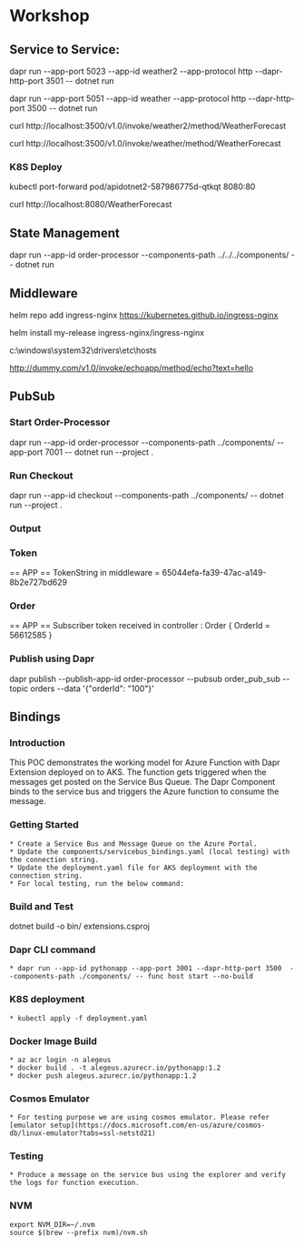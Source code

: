 # Workshop

## Service to Service:

dapr run --app-port 5023 --app-id weather2 --app-protocol http --dapr-http-port 3501 -- dotnet run

dapr run --app-port 5051 --app-id weather --app-protocol http --dapr-http-port 3500 -- dotnet run

curl http://localhost:3500/v1.0/invoke/weather2/method/WeatherForecast

curl http://localhost:3500/v1.0/invoke/weather/method/WeatherForecast

### K8S Deploy

kubectl port-forward pod/apidotnet2-587986775d-qtkqt  8080:80

curl http://localhost:8080/WeatherForecast

## State Management

dapr run --app-id order-processor --components-path ../../../components/ -- dotnet run

## Middleware

helm repo add ingress-nginx https://kubernetes.github.io/ingress-nginx

helm install my-release ingress-nginx/ingress-nginx   

c:\windows\system32\drivers\etc\hosts

http://dummy.com/v1.0/invoke/echoapp/method/echo?text=hello


## PubSub

### Start Order-Processor 
dapr run --app-id order-processor --components-path ../components/ --app-port 7001 -- dotnet run --project .

### Run Checkout

dapr run --app-id checkout --components-path ../components/ -- dotnet run --project .

### Output

### Token

== APP == TokenString in middleware = 65044efa-fa39-47ac-a149-8b2e727bd629

### Order

== APP == Subscriber token received in controller : Order { OrderId = 56612585 }

### Publish using Dapr
dapr publish --publish-app-id order-processor --pubsub order_pub_sub --topic orders --data '{"orderId": "100"}'

## Bindings

### Introduction 

This POC demonstrates the working model for Azure Function with Dapr Extension deployed on to AKS. The function gets triggered when the messages get posted on the Service Bus Queue. The Dapr Component binds to the service bus and triggers the Azure function to consume the message. 

### Getting Started

    * Create a Service Bus and Message Queue on the Azure Portal.
    * Update the components/servicebus_bindings.yaml (local testing) with the connection string.
    * Update the deployment.yaml file for AKS deployment with the connection string.
    * For local testing, run the below command:

### Build and Test

dotnet build -o bin/ extensions.csproj

### Dapr CLI command
    * dapr run --app-id pythonapp --app-port 3001 --dapr-http-port 3500  --components-path ./components/ -- func host start --no-build

### K8S deployment

    * kubectl apply -f deployment.yaml

### Docker Image Build
    * az acr login -n alegeus
    * docker build . -t alegeus.azurecr.io/pythonapp:1.2
    * docker push alegeus.azurecr.io/pythonapp:1.2    

### Cosmos Emulator
    * For testing purpose we are using cosmos emulator. Please refer [emulator setup](https://docs.microsoft.com/en-us/azure/cosmos-db/linux-emulator?tabs=ssl-netstd21)

### Testing

    * Produce a message on the service bus using the explorer and verify the logs for function execution.

### NVM 
    export NVM_DIR=~/.nvm
    source $(brew --prefix nvm)/nvm.sh